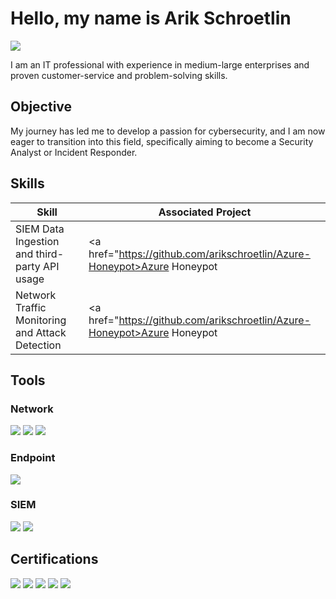 # Hello, my name is Arik Schroetlin
<a href="https://www.linkedin.com/in/arikschroetlin/"><img src="https://img.shields.io/badge/-LinkedIn-0072b1?&style=for-the-badge&logo=linkedin&logoColor=white" /></a>

I am an IT professional with experience in medium-large enterprises and proven customer-service and problem-solving skills.

## Objective

My journey has led me to develop a passion for cybersecurity, and I am now eager to transition into this field, specifically aiming to become a Security Analyst or Incident Responder.

## Skills

| Skill                                         | Associated Project         |
|-----------------------------------------------|----------------------------|
| SIEM Data Ingestion and third-party API usage   | <a href="https://github.com/arikschroetlin/Azure-Honeypot>Azure Honeypot</a>|
| Network Traffic Monitoring and Attack Detection | <a href="https://github.com/arikschroetlin/Azure-Honeypot>Azure Honeypot</a>|


## Tools

### Network
<div>
    <img src="https://img.shields.io/badge/-Wireshark-1679A7?&style=for-the-badge&logo=Wireshark&logoColor=white" />
    <img src="https://img.shields.io/badge/-Suricata-EF3B2D?&style=for-the-badge&logo=Suricata&logoColor=white" />
    <img src="https://img.shields.io/badge/-Zeek-777BB4?&style=for-the-badge&logo=Zeek&logoColor=white" />
</div>

### Endpoint
<div>
    <img src="https://img.shields.io/badge/-Microsoft_Defender_for_Endpoint-00A4EF?&style=for-the-badge&logo=Microsoft&logoColor=white" />
</div>

### SIEM
<div>
    <img src="https://img.shields.io/badge/-Microsoft_Sentinel-0078D4?&style=for-the-badge&logo=Microsoft&logoColor=white" />
    <img src="https://img.shields.io/badge/-Splunk-000000?&style=for-the-badge&logo=Splunk&logoColor=white" />
</div>

## Certifications
<div>
<img src="https://img.shields.io/badge/-CySA%2B-FF0000?&style=for-the-badge&logo=CompTIA&logoColor=white" />
<img src="https://img.shields.io/badge/-Security%2B-FF0000?&style=for-the-badge&logo=CompTIA&logoColor=white" />
<img src="https://img.shields.io/badge/-A%2B-4D4D4D?&style=for-the-badge&logo=CompTIA&logoColor=white" />
<img src="https://img.shields.io/badge/CCNA-%23049fd9.svg?style=for-the-badge&logo=cisco&logoColor=black" />
<img src="https://img.shields.io/badge/BTL1-000080?&style=for-the-badge&logoColor=white" />
</div>

